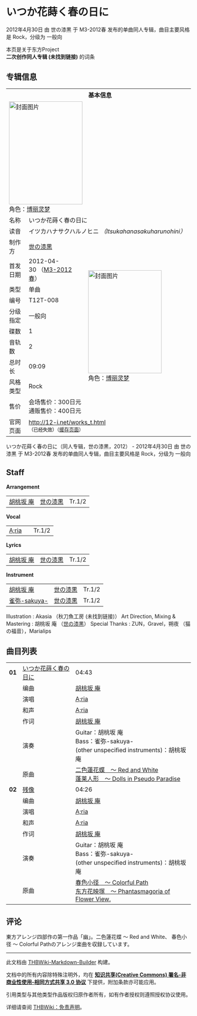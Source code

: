 # いつか花蒔く春の日に

<!-- source html: G:\repos\THBWiki-Markdown-Builder\THBWikiMarkdown\Temp\main\2\2f\ns0%3A%E3%81%84%E3%81%A4%E3%81%8B%E8%8A%B1%E8%92%94%E3%81%8F%E6%98%A5%E3%81%AE%E6%97%A5%E3%81%AB.html -->

2012年4月30日 由 世の漆黒 于 M3-2012春 发布的单曲同人专辑，曲目主要风格是 Rock，分级为 一般向

本页是关于东方Project  
 **二次创作同人专辑 (未找到链接)** 的词条

## 专辑信息

<table><tbody><tr><th colspan="3">基本信息</th></tr><tr><td class="cover-artwork-mobile" colspan="2"><a href="./文件-いつか花蒔く春の日に封面.jpg.md" class="image" title="封面图片"><img alt="封面图片" src="https://upload.thwiki.cc/thumb/8/88/%E3%81%84%E3%81%A4%E3%81%8B%E8%8A%B1%E8%92%94%E3%81%8F%E6%98%A5%E3%81%AE%E6%97%A5%E3%81%AB%E5%B0%81%E9%9D%A2.jpg/200px-%E3%81%84%E3%81%A4%E3%81%8B%E8%8A%B1%E8%92%94%E3%81%8F%E6%98%A5%E3%81%AE%E6%97%A5%E3%81%AB%E5%B0%81%E9%9D%A2.jpg" decoding="async" loading="lazy" width="200" height="280" srcset="https://upload.thwiki.cc/thumb/8/88/%E3%81%84%E3%81%A4%E3%81%8B%E8%8A%B1%E8%92%94%E3%81%8F%E6%98%A5%E3%81%AE%E6%97%A5%E3%81%AB%E5%B0%81%E9%9D%A2.jpg/300px-%E3%81%84%E3%81%A4%E3%81%8B%E8%8A%B1%E8%92%94%E3%81%8F%E6%98%A5%E3%81%AE%E6%97%A5%E3%81%AB%E5%B0%81%E9%9D%A2.jpg 1.5x, https://upload.thwiki.cc/thumb/8/88/%E3%81%84%E3%81%A4%E3%81%8B%E8%8A%B1%E8%92%94%E3%81%8F%E6%98%A5%E3%81%AE%E6%97%A5%E3%81%AB%E5%B0%81%E9%9D%A2.jpg/400px-%E3%81%84%E3%81%A4%E3%81%8B%E8%8A%B1%E8%92%94%E3%81%8F%E6%98%A5%E3%81%AE%E6%97%A5%E3%81%AB%E5%B0%81%E9%9D%A2.jpg 2x" data-file-width="500" data-file-height="700"></a><div class="cover-char">角色：<a href="./博丽灵梦.md" title="博丽灵梦">博丽灵梦</a></div></td>
</tr><tr><td class="label">名称</td><td colspan="2"> いつか花蒔く春の日に </td></tr><tr><td class="label">读音</td><td colspan="2"> イツカハナサクハルノヒニ <i>（Itsukahanasakuharunohini）</i> </td></tr><tr><td class="label">制作方</td><td><a href="./世の漆黒.md" title="世の漆黒">世の漆黒</a></td><td class="cover-artwork" rowspan="10" style="min-width:280px;"><a href="./文件-いつか花蒔く春の日に封面.jpg.md" class="image" title="封面图片"><img alt="封面图片" src="https://upload.thwiki.cc/thumb/8/88/%E3%81%84%E3%81%A4%E3%81%8B%E8%8A%B1%E8%92%94%E3%81%8F%E6%98%A5%E3%81%AE%E6%97%A5%E3%81%AB%E5%B0%81%E9%9D%A2.jpg/200px-%E3%81%84%E3%81%A4%E3%81%8B%E8%8A%B1%E8%92%94%E3%81%8F%E6%98%A5%E3%81%AE%E6%97%A5%E3%81%AB%E5%B0%81%E9%9D%A2.jpg" decoding="async" loading="lazy" width="200" height="280" srcset="https://upload.thwiki.cc/thumb/8/88/%E3%81%84%E3%81%A4%E3%81%8B%E8%8A%B1%E8%92%94%E3%81%8F%E6%98%A5%E3%81%AE%E6%97%A5%E3%81%AB%E5%B0%81%E9%9D%A2.jpg/300px-%E3%81%84%E3%81%A4%E3%81%8B%E8%8A%B1%E8%92%94%E3%81%8F%E6%98%A5%E3%81%AE%E6%97%A5%E3%81%AB%E5%B0%81%E9%9D%A2.jpg 1.5x, https://upload.thwiki.cc/thumb/8/88/%E3%81%84%E3%81%A4%E3%81%8B%E8%8A%B1%E8%92%94%E3%81%8F%E6%98%A5%E3%81%AE%E6%97%A5%E3%81%AB%E5%B0%81%E9%9D%A2.jpg/400px-%E3%81%84%E3%81%A4%E3%81%8B%E8%8A%B1%E8%92%94%E3%81%8F%E6%98%A5%E3%81%AE%E6%97%A5%E3%81%AB%E5%B0%81%E9%9D%A2.jpg 2x" data-file-width="500" data-file-height="700"></a><div class="cover-char">角色：<a href="./博丽灵梦.md" title="博丽灵梦">博丽灵梦</a></div></td>
</tr><tr><td class="label">首发日期</td><td>2012-04-30&#160;（<a href="/展会作品列表?e=M3%2329">M3-2012春</a>）</td></tr><tr><td class="label">类型</td><td>单曲</td></tr><tr><td class="label">编号</td><td>T12T-008</td></tr><tr><td class="label">分级指定</td><td>一般向</td></tr><tr><td class="label">碟数</td><td>1</td></tr><tr><td class="label">音轨数</td><td>2</td></tr><tr><td class="label">总时长</td><td>09:09</td></tr><tr><td class="label">风格类型</td><td>Rock</td></tr><tr><td class="label">售价</td><td>会场售价：300日元<br>通贩售价：400日元</td></tr>
<tr><td class="label">官网页面</td><td colspan="2"><a rel="nofollow" class="external free" href="http://12-i.net/works_t.html">http://12-i.net/works_t.html</a><br><span style="font-family: sans-serif; cursor: default; color:#555; font-size: 0.8em; bottom: 0.1em; font-weight: bold;" title="连接到已经失效网页">（已经失效）</span><small>（<a rel="nofollow" class="external text" href="https://web.archive.org/web/20130821033346/http://12-i.net/works_t.html">缓存页面</a>）</small></td></tr></tbody></table>

いつか花蒔く春の日に（同人专辑，世の漆黒，2012） - 2012年4月30日 由 世の漆黒 于 M3-2012春 发布的单曲同人专辑，曲目主要风格是 Rock，分级为 一般向

## Staff
  
 **Arrangement**   

<table><tbody><tr><td><a href="/index.php?title=%E8%83%A1%E6%A1%83%E5%9D%82_%E5%BA%B5&amp;action=edit&amp;redlink=1" class="new" title="胡桃坂 庵（页面不存在）">胡桃坂 庵</a></td><td><a href="./世の漆黒.md" title="世の漆黒">世の漆黒</a></td><td>Tr.1/2</td></tr></tbody></table>

  
 **Vocal**   

<table><tbody><tr><td><a href="/index.php?title=A;ria&amp;action=edit&amp;redlink=1" class="new" title="A;ria（页面不存在）">A;ria</a></td><td></td><td>Tr.1/2</td></tr></tbody></table>

  
 **Lyrics**   

<table><tbody><tr><td><a href="/index.php?title=%E8%83%A1%E6%A1%83%E5%9D%82_%E5%BA%B5&amp;action=edit&amp;redlink=1" class="new" title="胡桃坂 庵（页面不存在）">胡桃坂 庵</a></td><td><a href="./世の漆黒.md" title="世の漆黒">世の漆黒</a></td><td>Tr.1/2</td></tr></tbody></table>

  
 **Instrument**   

<table><tbody><tr><td><a href="/index.php?title=%E8%83%A1%E6%A1%83%E5%9D%82_%E5%BA%B5&amp;action=edit&amp;redlink=1" class="new" title="胡桃坂 庵（页面不存在）">胡桃坂 庵</a></td><td><a href="./世の漆黒.md" title="世の漆黒">世の漆黒</a></td><td>Tr.1/2</td></tr><tr><td><a href="/index.php?title=%E9%9B%80%E5%BC%A5-sakuya-&amp;action=edit&amp;redlink=1" class="new" title="雀弥-sakuya-（页面不存在）">雀弥-sakuya-</a></td><td><a href="./世の漆黒.md" title="世の漆黒">世の漆黒</a></td><td>Tr.1/2</td></tr></tbody></table>


Illustration
: Akasia （秋刀魚工房 (未找到链接)）
Art Direction, Mixing &amp; Mastering
: 胡桃坂 庵 （[世の漆黒](./世の漆黒.md)）
Special Thanks
: ZUN，Gravel，朔夜 （猫の福音），Marialips


## 曲目列表

<table><tbody><tr><td id="1" class="infoRD"><b>01</b></td><td id="いつか花蒔く春の日に" colspan="2" class="title"><span class="new" title="（歌词页面不存在）"><a href="/index.php?title=%E6%AD%8C%E8%AF%8D:%E3%81%84%E3%81%A4%E3%81%8B%E8%8A%B1%E8%92%94%E3%81%8F%E6%98%A5%E3%81%AE%E6%97%A5%E3%81%AB&amp;boilerplate=模板:页面模板/曲目歌词&amp;action=edit">いつか花蒔く春の日に</a></span><span class="thcsearchlinks"><a rel="nofollow" class="external text" href="https://cd.thwiki.cc?arrange=胡桃坂 庵&amp;vocal=A;ria，A;ria&amp;lyric=胡桃坂 庵&amp;ogmusic=二色蓮花蝶　～ Red and White&amp;fromwiki=いつか花蒔く春の日に"><span title="搜索相似同人曲"></span></a></span></td><td class="time">04:43</td></tr><tr><td class="left"></td><td class="label">编曲</td><td class="text" colspan="2"><a href="/index.php?title=%E8%83%A1%E6%A1%83%E5%9D%82_%E5%BA%B5&amp;action=edit&amp;redlink=1" class="new" title="胡桃坂 庵（页面不存在）">胡桃坂 庵</a><span class="thcsearchlinks"><a rel="nofollow" class="external text" href="https://cd.thwiki.cc?arrange=，胡桃坂 庵&amp;fromwiki=いつか花蒔く春の日に"><span></span></a></span></td></tr><tr><td class="left"></td><td class="label">演唱</td><td class="text" colspan="2"><a href="/index.php?title=A;ria&amp;action=edit&amp;redlink=1" class="new" title="A;ria（页面不存在）">A;ria</a><span class="thcsearchlinks"><a rel="nofollow" class="external text" href="https://cd.thwiki.cc?vocal=A;ria&amp;fromwiki=いつか花蒔く春の日に"><span></span></a></span></td></tr><tr><td class="left"></td><td class="label">和声</td><td class="text" colspan="2"><a href="/index.php?title=A;ria&amp;action=edit&amp;redlink=1" class="new" title="A;ria（页面不存在）">A;ria</a><span class="thcsearchlinks"><a rel="nofollow" class="external text" href="https://cd.thwiki.cc?vocal=A;ria&amp;fromwiki=いつか花蒔く春の日に"><span></span></a></span></td></tr><tr><td class="left"></td><td class="label">作词</td><td class="text" colspan="2"><a href="/index.php?title=%E8%83%A1%E6%A1%83%E5%9D%82_%E5%BA%B5&amp;action=edit&amp;redlink=1" class="new" title="胡桃坂 庵（页面不存在）">胡桃坂 庵</a><span class="thcsearchlinks"><a rel="nofollow" class="external text" href="https://cd.thwiki.cc?lyric=胡桃坂 庵&amp;fromwiki=いつか花蒔く春の日に"><span></span></a></span></td></tr><tr><td class="left"></td><td class="label">演奏</td><td class="text" colspan="2">Guitar：胡桃坂 庵 <br>Bass：雀弥-sakuya- <br>(other unspecified instruments)：胡桃坂 庵</td></tr><tr><td class="left"></td><td class="label">原曲</td><td class="text" colspan="2"><span class="thcsearchlinks"><a rel="nofollow" class="external text" href="https://cd.thwiki.cc?ogmusic=二色蓮花蝶　～ Red and White&amp;fromwiki=いつか花蒔く春の日に"><span></span></a></span><div class="ogmusic"><a href="./二色蓮花蝶_～_Red_and_White.md" class="mw-redirect" title="二色蓮花蝶 ～ Red and White">二色蓮花蝶　～ Red and White</a></div><div class="source"><a href="./蓬莱人形_～_Dolls_in_Pseudo_Paradise.md" class="mw-redirect" title="蓬莱人形 ～ Dolls in Pseudo Paradise">蓬莱人形　～ Dolls in Pseudo Paradise</a></div></td></tr>
<tr><td id="2" class="infoRD"><b>02</b></td><td id="残像" colspan="2" class="title"><span class="new" title="（歌词页面不存在）"><a href="/index.php?title=%E6%AD%8C%E8%AF%8D:%E6%AE%8B%E5%83%8F&amp;boilerplate=模板:页面模板/曲目歌词&amp;action=edit">残像</a></span><span class="thcsearchlinks"><a rel="nofollow" class="external text" href="https://cd.thwiki.cc?arrange=胡桃坂 庵&amp;vocal=A;ria，A;ria&amp;lyric=胡桃坂 庵&amp;ogmusic=春色小径　～ Colorful Path&amp;fromwiki=いつか花蒔く春の日に"><span title="搜索相似同人曲"></span></a></span></td><td class="time">04:26</td></tr><tr><td class="left"></td><td class="label">编曲</td><td class="text" colspan="2"><a href="/index.php?title=%E8%83%A1%E6%A1%83%E5%9D%82_%E5%BA%B5&amp;action=edit&amp;redlink=1" class="new" title="胡桃坂 庵（页面不存在）">胡桃坂 庵</a><span class="thcsearchlinks"><a rel="nofollow" class="external text" href="https://cd.thwiki.cc?arrange=，胡桃坂 庵&amp;fromwiki=いつか花蒔く春の日に"><span></span></a></span></td></tr><tr><td class="left"></td><td class="label">演唱</td><td class="text" colspan="2"><a href="/index.php?title=A;ria&amp;action=edit&amp;redlink=1" class="new" title="A;ria（页面不存在）">A;ria</a><span class="thcsearchlinks"><a rel="nofollow" class="external text" href="https://cd.thwiki.cc?vocal=A;ria&amp;fromwiki=いつか花蒔く春の日に"><span></span></a></span></td></tr><tr><td class="left"></td><td class="label">和声</td><td class="text" colspan="2"><a href="/index.php?title=A;ria&amp;action=edit&amp;redlink=1" class="new" title="A;ria（页面不存在）">A;ria</a><span class="thcsearchlinks"><a rel="nofollow" class="external text" href="https://cd.thwiki.cc?vocal=A;ria&amp;fromwiki=いつか花蒔く春の日に"><span></span></a></span></td></tr><tr><td class="left"></td><td class="label">作词</td><td class="text" colspan="2"><a href="/index.php?title=%E8%83%A1%E6%A1%83%E5%9D%82_%E5%BA%B5&amp;action=edit&amp;redlink=1" class="new" title="胡桃坂 庵（页面不存在）">胡桃坂 庵</a><span class="thcsearchlinks"><a rel="nofollow" class="external text" href="https://cd.thwiki.cc?lyric=胡桃坂 庵&amp;fromwiki=いつか花蒔く春の日に"><span></span></a></span></td></tr><tr><td class="left"></td><td class="label">演奏</td><td class="text" colspan="2">Guitar：胡桃坂 庵 <br>Bass：雀弥-sakuya- <br>(other unspecified instruments)：胡桃坂 庵</td></tr><tr><td class="left"></td><td class="label">原曲</td><td class="text" colspan="2"><span class="thcsearchlinks"><a rel="nofollow" class="external text" href="https://cd.thwiki.cc?ogmusic=春色小径　～ Colorful Path&amp;fromwiki=いつか花蒔く春の日に"><span></span></a></span><div class="ogmusic"><a href="./春色小径_～_Colorful_Path.md" title="春色小径 ～ Colorful Path">春色小径　～ Colorful Path</a></div><div class="source"><a href="./东方花映塚_～_Phantasmagoria_of_Flower_View..md" class="mw-redirect" title="东方花映塚 ～ Phantasmagoria of Flower View.">东方花映塚　～ Phantasmagoria of Flower View.</a></div></td></tr></tbody></table>



## 评论
  
東方アレンジ四部作の第一作品「幽」。二色蓮花蝶 ～ Red and White、 春色小径 ～ Colorful Pathのアレンジ楽曲を収録しています。
  





---

此文档由 [THBWiki-Markdown-Builder](https://github.com/Delsin-Yu/THBWiki-Markdown-Builder) 构建。

文档中的所有内容除特殊注明外，均在 [**知识共享(Creative Commons) 署名-非商业性使用-相同方式共享 3.0 协议**](https://creativecommons.org/licenses/by-sa/3.0/deed.zh-hans) 下提供，附加条款亦可能应用。

引用类型与其他类型作品版权归原作者所有，如有作者授权则遵照授权协议使用。

详细请查阅 [THBWiki：免责声明](https://thbwiki.cc/THBWiki:%E5%85%8D%E8%B4%A3%E5%A3%B0%E6%98%8E)。

